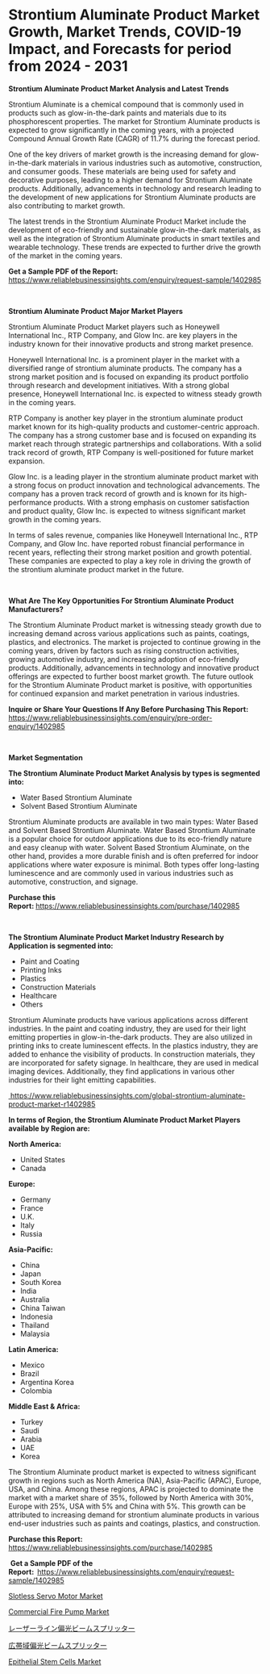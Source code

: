 <p><h1>Strontium Aluminate Product Market Growth, Market Trends, COVID-19 Impact, and Forecasts for period from 2024 - 2031</h1></p><p><strong>Strontium Aluminate Product Market Analysis and Latest Trends</strong></p>
<p><p>Strontium Aluminate is a chemical compound that is commonly used in products such as glow-in-the-dark paints and materials due to its phosphorescent properties. The market for Strontium Aluminate products is expected to grow significantly in the coming years, with a projected Compound Annual Growth Rate (CAGR) of 11.7% during the forecast period.</p><p>One of the key drivers of market growth is the increasing demand for glow-in-the-dark materials in various industries such as automotive, construction, and consumer goods. These materials are being used for safety and decorative purposes, leading to a higher demand for Strontium Aluminate products. Additionally, advancements in technology and research leading to the development of new applications for Strontium Aluminate products are also contributing to market growth.</p><p>The latest trends in the Strontium Aluminate Product Market include the development of eco-friendly and sustainable glow-in-the-dark materials, as well as the integration of Strontium Aluminate products in smart textiles and wearable technology. These trends are expected to further drive the growth of the market in the coming years.</p></p>
<p><strong>Get a Sample PDF of the Report:&nbsp;</strong> <a href="https://www.reliablebusinessinsights.com/enquiry/request-sample/1402985">https://www.reliablebusinessinsights.com/enquiry/request-sample/1402985</a></p>
<p>&nbsp;</p>
<p><strong>Strontium Aluminate Product Major Market Players</strong></p>
<p><p>Strontium Aluminate Product Market players such as Honeywell International Inc., RTP Company, and Glow Inc. are key players in the industry known for their innovative products and strong market presence. </p><p>Honeywell International Inc. is a prominent player in the market with a diversified range of strontium aluminate products. The company has a strong market position and is focused on expanding its product portfolio through research and development initiatives. With a strong global presence, Honeywell International Inc. is expected to witness steady growth in the coming years.</p><p>RTP Company is another key player in the strontium aluminate product market known for its high-quality products and customer-centric approach. The company has a strong customer base and is focused on expanding its market reach through strategic partnerships and collaborations. With a solid track record of growth, RTP Company is well-positioned for future market expansion.</p><p>Glow Inc. is a leading player in the strontium aluminate product market with a strong focus on product innovation and technological advancements. The company has a proven track record of growth and is known for its high-performance products. With a strong emphasis on customer satisfaction and product quality, Glow Inc. is expected to witness significant market growth in the coming years.</p><p>In terms of sales revenue, companies like Honeywell International Inc., RTP Company, and Glow Inc. have reported robust financial performance in recent years, reflecting their strong market position and growth potential. These companies are expected to play a key role in driving the growth of the strontium aluminate product market in the future.</p></p>
<p>&nbsp;</p>
<p><strong>What Are The Key Opportunities For Strontium Aluminate Product Manufacturers?</strong></p>
<p><p>The Strontium Aluminate Product market is witnessing steady growth due to increasing demand across various applications such as paints, coatings, plastics, and electronics. The market is projected to continue growing in the coming years, driven by factors such as rising construction activities, growing automotive industry, and increasing adoption of eco-friendly products. Additionally, advancements in technology and innovative product offerings are expected to further boost market growth. The future outlook for the Strontium Aluminate Product market is positive, with opportunities for continued expansion and market penetration in various industries.</p></p>
<p><strong>Inquire or Share Your Questions If Any Before Purchasing This Report:</strong> <a href="https://www.reliablebusinessinsights.com/enquiry/pre-order-enquiry/1402985">https://www.reliablebusinessinsights.com/enquiry/pre-order-enquiry/1402985</a></p>
<p>&nbsp;</p>
<p><strong>Market Segmentation</strong></p>
<p><strong>The Strontium Aluminate Product Market Analysis by types is segmented into:</strong></p>
<p><ul><li>Water Based Strontium Aluminate</li><li>Solvent Based Strontium Aluminate</li></ul></p>
<p><p>Strontium Aluminate products are available in two main types: Water Based and Solvent Based Strontium Aluminate. Water Based Strontium Aluminate is a popular choice for outdoor applications due to its eco-friendly nature and easy cleanup with water. Solvent Based Strontium Aluminate, on the other hand, provides a more durable finish and is often preferred for indoor applications where water exposure is minimal. Both types offer long-lasting luminescence and are commonly used in various industries such as automotive, construction, and signage.</p></p>
<p><strong>Purchase this Report:&nbsp;</strong><a href="https://www.reliablebusinessinsights.com/purchase/1402985">https://www.reliablebusinessinsights.com/purchase/1402985</a></p>
<p>&nbsp;</p>
<p><strong>The Strontium Aluminate Product Market Industry Research by Application is segmented into:</strong></p>
<p><ul><li>Paint and Coating</li><li>Printing Inks</li><li>Plastics</li><li>Construction Materials</li><li>Healthcare</li><li>Others</li></ul></p>
<p><p>Strontium Aluminate products have various applications across different industries. In the paint and coating industry, they are used for their light emitting properties in glow-in-the-dark products. They are also utilized in printing inks to create luminescent effects. In the plastics industry, they are added to enhance the visibility of products. In construction materials, they are incorporated for safety signage. In healthcare, they are used in medical imaging devices. Additionally, they find applications in various other industries for their light emitting capabilities.</p></p>
<p><a href="https://www.reliablebusinessinsights.com/global-strontium-aluminate-product-market-r1402985">&nbsp;https://www.reliablebusinessinsights.com/global-strontium-aluminate-product-market-r1402985</a></p>
<p><strong>In terms of Region, the Strontium Aluminate Product Market Players available by Region are:</strong></p>
<p>
    <p> <strong> North America: </strong>
        <ul>
            <li>United States</li>
            <li>Canada</li>
        </ul>
        </p> 
    <p> <strong> Europe: </strong>
        <ul>
            <li>Germany</li>
            <li>France</li>
            <li>U.K.</li>
            <li>Italy</li>
            <li>Russia</li>
        </ul>
        </p> 
    <p> <strong> Asia-Pacific: </strong>
        <ul>
            <li>China</li>
            <li>Japan</li>
            <li>South Korea</li>
            <li>India</li>
            <li>Australia</li>
            <li>China Taiwan</li>
            <li>Indonesia</li>
            <li>Thailand</li>
            <li>Malaysia</li>
        </ul>
        </p> 
    <p> <strong> Latin America: </strong>
        <ul>
            <li>Mexico</li>
            <li>Brazil</li>
            <li>Argentina Korea</li>
            <li>Colombia</li>
        </ul>
        </p> 
    <p> <strong> Middle East & Africa: </strong>
        <ul>
            <li>Turkey</li>
            <li>Saudi</li>
            <li>Arabia</li>
            <li>UAE</li>
            <li>Korea</li>
        </ul>
    </p>
    </p>
<p><p>The Strontium Aluminate product market is expected to witness significant growth in regions such as North America (NA), Asia-Pacific (APAC), Europe, USA, and China. Among these regions, APAC is projected to dominate the market with a market share of 35%, followed by North America with 30%, Europe with 25%, USA with 5% and China with 5%. This growth can be attributed to increasing demand for strontium aluminate products in various end-user industries such as paints and coatings, plastics, and construction.</p></p>
<p><strong>Purchase this Report: </strong><a href="https://www.reliablebusinessinsights.com/purchase/1402985">https://www.reliablebusinessinsights.com/purchase/1402985</a></p>
<p>&nbsp;<strong>Get a Sample PDF of the Report:&nbsp;&nbsp;</strong><a href="https://www.reliablebusinessinsights.com/enquiry/request-sample/1402985">https://www.reliablebusinessinsights.com/enquiry/request-sample/1402985</a></p>
<p><strong></strong></p>
<p><p><a href="https://github.com/LitzyGulgowski2023/Market-Research-Report-List-1/blob/main/slotless-servo-motor-market.md">Slotless Servo Motor Market</a></p><p><a href="https://github.com/Sinjinluong3e0awx2m195k76/Market-Research-Report-List-2/blob/main/commercial-fire-pump-market.md">Commercial Fire Pump Market</a></p><p><a href="https://github.com/CloydAbbott2023/Market-Research-Report-List-2/blob/main/7853869114192.md">レーザーライン偏光ビームスプリッター</a></p><p><a href="https://github.com/Fatimaklein1/Market-Research-Report-List-1/blob/main/7107354114193.md">広帯域偏光ビームスプリッター</a></p><p><a href="https://www.linkedin.com/pulse/epithelial-stem-cells-market-trends-forecast-competitive-analysis-kzuee">Epithelial Stem Cells Market</a></p></p>